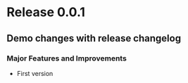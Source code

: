 # Release 0.0.1

## Demo changes with release changelog

### Major Features and Improvements

* First version
